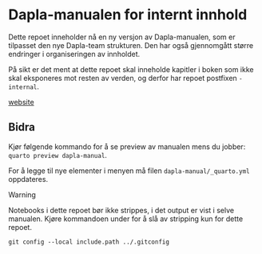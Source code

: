 # Dapla-manualen for internt innhold

Dette repoet inneholder nå en ny versjon av Dapla-manualen, som er tilpasset den nye Dapla-team strukturen. Den har også gjennomgått større endringer i organiseringen av innholdet.

På sikt er det ment at dette repoet skal inneholde kapitler i boken som ikke skal eksponeres mot resten av verden, og derfor har repoet postfixen `-internal`.

[website](https://probable-waddle-o4w1og1.pages.github.io/)

## Bidra

Kjør følgende kommando for å se preview av manualen mens du jobber: `quarto preview dapla-manual`.

For å legge til nye elementer i menyen må filen `dapla-manual/_quarto.yml` oppdateres.

> [!WARNING]
> Notebooks i dette repoet bør ikke strippes, i det output er vist i selve manualen. Kjøre kommandoen under for å slå av stripping kun for dette repoet.

```shell
git config --local include.path ../.gitconfig
```
